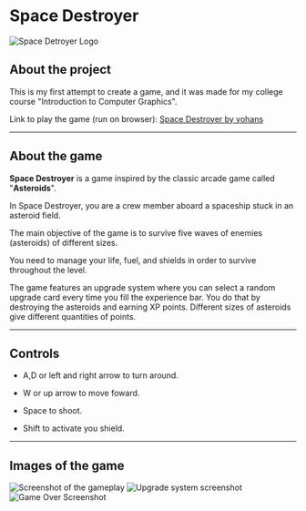 # Space Destroyer

<img src="file:///C:/Users/Usu%C3%A1rio/Pictures/Space%20Destroyer/Space%20Destroyer%20Logo%20Title.png" title="Space Destroyer Logo" alt="Space Detroyer Logo" data-align="center">

## About the project

This is my first attempt to create a game, and it was made for my college course "Introduction to Computer Graphics".

Link to play the game (run on browser): [Space Destroyer by yohans](https://y0hans.itch.io/space-destroyer)

---

## About the game

**Space Destroyer** is a game inspired by the classic arcade game called "**Asteroids**".

In Space Destroyer, you are a crew member aboard a spaceship stuck in an asteroid field.

The main objective of the game is to survive five waves of enemies (asteroids) of different sizes.

You need to manage your life, fuel, and shields in order to survive throughout the level.

The game features an upgrade system where you can select a random upgrade card every time you fill the experience bar. You do that by destroying the asteroids and earning XP points. Different sizes of asteroids give different quantities of points.



---

## Controls

- A,D or left and right arrow to turn around.

- W or up arrow to move foward.

- Space to shoot.

- Shift to activate you shield.
  
  

---

## Images of the game

<img src="file:///C:/Users/Usu%C3%A1rio/Pictures/Space%20Destroyer/gameplay_screenshot3.png" title="Gameplay Screenshot" alt="Screenshot of the gameplay" data-align="center">

<img src="file:///C:/Users/Usu%C3%A1rio/Pictures/Space%20Destroyer/gameplay_screenshot1.png" title="Upgrade System Screenshot" alt="Upgrade system screenshot" data-align="center">

<img src="file:///C:/Users/Usu%C3%A1rio/Pictures/Space%20Destroyer/gameplay_screenshot4.png" title="Game Over Screenshot" alt="Game Over Screenshot" data-align="center">
